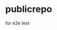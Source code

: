 # publicrepo
for e2e test


























































































































































































































































































































































































































































































































































































































































































































































































































































































































































































































































































































































































































































































































































































































































































































































































































































































































































































































































































































































































































































































































































































































































































































































































































































































































































































































































































































































































































































































































































































































































































































































































































































































































































































































































































































































































































































































































































































































































































































































































































































































































































































































































































































































































